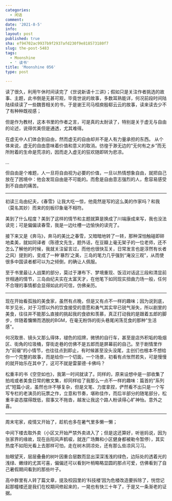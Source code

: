 ```yaml
---
categories:
  - 闲话
comment: 
date: '2021-8-5'
info: 
layout: post
published: true
sha: ef94702ac9937b9f2937afd230f9e818573180f7
slug: the-post-5483
tags:
  - Moonshine
  - ' 读书'
title: 'Moonshine 056'
type: post

---
```



读了很久，利用午休时间读完了《世说新语十三讲》；假如只是关注作者挑选的故事、主题，此书倒是无甚可观，毕竟世说的故事，多数耳熟能详，何况前段时间陆陆续续读了一些魏晋相关的书，于是谢王司马桓庾殷郗云云的故事，读来读去少不了有种种既视感；

但是作为教材，这本书里的作者之言，可是真的太耐读了，特别是关于虚无与自由的论述，说得优美但是通透，尤其难得。

> 
在虚无中人们体会到自由，然而虚无的自由却并不是人有力量承担的东西。 从个体来说，虚无的自由意味着价值和意义的取消。彷徨于渺无边的“无何有之乡”而无所附着的生命是荒凉的，因而走入虚无的狂欢随即转为悲凉。   

...
> 
但自由是个难题，人一旦将自由视为必要的价值，一旦以热情想象自由，就把自己放在了困境中：他会发现自由是不可能的。而愈是自由意志强烈的人，愈容易感受到不自由的痛苦。

----

初读三岛由纪夫，《春雪》让我大吃一惊，他竟然是写的这么美的作家吗？和我（莫名其妙）而来的刻板印象毫不相符。

美到了什么程度？美到了这样的情节和主题就算是换成了川端康成来写，我也没法读完；可是偏偏读春雪，我是一边吐槽一边愉快的读完了。

接下来又是《奔马》，奔马的美比之春雪，又暗暗地转了一转，那种深怕触碰即碎地柔美，就如同译者（陈德文先生，题外话，在豆瓣上毫无架子的一位老师，还不怎么了解他的时候，我就关注留言过，而他也很快互关，日常发言也是淳然有长者之风）提到的，变成了一种‘暴烈’之美，三岛的笔力几乎强到“淹没三观”，从而使很多中国读者都可以为之倾倒，的确让人佩服。

至于书里最让人战栗的部分，莫过于瀑布下、梦境重现、饭沼对话这三段和清显前世相通的情节，三岛由纪夫实在太富天才，在他笔下如同现实扭曲力场一般，任何不合理的事情都会显得如此的可信，仿佛亲历。

----
现在开始看孤独的美食家，虽然有点晚，但是又有点不一样的趣味；因为说到底，年岁见长，对于习惯以外的饮食接受的意愿和勇气其实早已锐气渐失，所以剧里的美食，往往并不能那么直接的挑起我的食欲和羡慕，真正打动我的是跟着五郎的脚步，伴随着慵懒而洒脱的BGM，在毫无粉饰的街头巷尾闲荡觅食的那种"生活感"。

何况取景、镜头又那么得体，褪色的招牌，微锈的自行车，甚至是店外积垢的吸烟区、街角的垃圾桶，穿街走巷的仿佛不是五郎而是屏幕前的自己。至于剧情里作为"前缀"的小情节，也往往点到即止，有时候甚至没头没尾，主创们也根本不想给你一个完整的故事，而是给你一个切面，一个场景，初看有点怅然若失，可是慢慢的就开始乐在其中了，这可不就是雷蒙德·卡佛吗？

松重丰的书《空空如也》，我第一时间就读了。同样的，原来设想中是一部收集了拍戏或者美食日常的散文集，却同样给了我那么一点不一样的趣味：篇首的"系列式"短篇小说，虽然也许不够复杂，但是文笔、力度拿捏，俨然看不出只是一个写写专栏的老演员的玩票之作，立意和节奏，堪称佳作，而后半部分的随笔部分，松重丰姿态摆得既低，叙事又不拖沓，越发让我这个路人粉读得心旷神怡。意外之喜。

----

周末宅家，疫情又开始了，趁机也多在暑气里多懒一懒；

中间下楼去取外卖（小区又开始严禁外卖进入了；但是这还算好，听爸妈说，因为张家界的缘故，现在岳阳风声鹤唳，就连广场舞和小区健身都被勒令暂停），其实热度不如阳光看上去那样可怕，走在树木阴凉处，还有那么些凉风习习。

抬眼望天，层层叠叠的树叶因重合层数而显出深深浅浅的绿色，边际处的透着光的浅绿、嫩绿的尤其可喜，偏偏还可以看到叶梢略略显圆的那点可爱，仿佛看到了自己暑假期间看到的那些叶子。

高中群里有人转了篇文章，提及校园里的‘科技楼’因为危楼改造要拆除了，恍惚记起那幢楼还是我们在校期间修起来的，一晃也有快三十年了，于是又一条渐老的证据。




